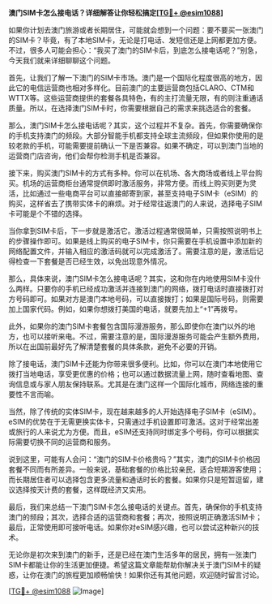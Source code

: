 **澳门SIM卡怎么接电话？详细解答让你轻松搞定[[TG💪+ @esim1088](https://t.me/s/esim1088)]**

如果你计划去澳门旅游或者长期居住，可能就会想到一个问题：要不要买一张澳门的SIM卡？毕竟，有了本地SIM卡，无论是打电话、发短信还是上网都更加方便。不过，很多人可能会担心：“我买了澳门的SIM卡后，到底怎么接电话呢？”别急，今天我们就来详细聊聊这个问题。

首先，让我们了解一下澳门的SIM卡市场。澳门是一个国际化程度很高的地方，因此它的电信运营商也相对多样化。目前澳门的主要运营商包括CLARO、CTM和WTTX等。这些运营商提供的套餐各具特色，有的主打流量无限，有的则注重通话质量。所以，在选择澳门SIM卡时，你需要根据自己的需求来挑选适合的套餐。

那么，澳门SIM卡怎么接电话呢？其实，这个过程并不复杂。首先，你需要确保你的手机支持澳门的频段。大部分智能手机都支持全球主流频段，但如果你使用的是较老款的手机，可能需要提前确认一下是否兼容。如果不确定，可以到澳门当地的运营商门店咨询，他们会帮你检测手机是否兼容。

接下来，购买澳门SIM卡的方式有多种。你可以在机场、各大商场或者线上平台购买。机场的运营商柜台通常提供即时激活服务，非常方便。而线上购买则更为灵活，比如通过一些电商平台可以直接邮寄到家，甚至支持电子SIM卡（eSIM）的购买，这样省去了携带实体卡的麻烦。对于经常往返澳门的人来说，选择电子SIM卡可能是个不错的选择。

当你拿到SIM卡后，下一步就是激活它。激活过程通常很简单，只需按照说明书上的步骤操作即可。如果是线上购买的电子SIM卡，你只需要在手机设置中添加新的网络配置文件，并输入相应的激活码就可以完成激活了。需要注意的是，激活后记得检查一下套餐是否已经生效，以免出现意外情况。

那么，具体来说，澳门SIM卡怎么接电话呢？其实，这和你在内地使用SIM卡没什么两样。只要你的手机已经成功激活并连接到澳门的网络，拨打电话时直接拨打对方号码即可。如果对方是澳门本地号码，可以直接拨打；如果是国际号码，则需要加上国家代码。例如，如果你想拨打美国的电话，就要先加上“+1”再拨号。

此外，如果你的澳门SIM卡套餐包含国际漫游服务，那么即使你在澳门以外的地方，也可以接听来电。不过，需要注意的是，国际漫游服务可能会产生额外费用，所以在出国前最好先了解清楚套餐的具体条款，避免不必要的开销。

除了接电话，澳门SIM卡还能为你带来很多便利。比如，你可以在澳门本地使用它拨打当地电话，享受更优惠的价格；也可以通过数据流量上网，随时查看地图、查询信息或与家人朋友保持联系。尤其是在澳门这样一个国际化城市，网络连接的重要性不言而喻。

当然，除了传统的实体SIM卡，现在越来越多的人开始选择电子SIM卡（eSIM）。eSIM的优势在于无需更换实体卡，只需通过手机设置即可激活。这对于经常出差或旅行的人来说尤为方便。而且，eSIM还支持同时绑定多个号码，你可以根据实际需要切换不同的运营商和服务。

说到这里，可能有人会问：“澳门的SIM卡价格贵吗？”其实，澳门的SIM卡价格因套餐不同而有所差异。一般来说，基础套餐的价格比较亲民，适合短期游客使用；而长期居住者可以选择包含更多流量和通话时长的套餐。如果你只是短暂逗留，建议选择按天计费的套餐，这样既经济又实用。

最后，我们来总结一下澳门SIM卡怎么接电话的关键点。首先，确保你的手机支持澳门的频段；其次，选择合适的运营商和套餐；再次，按照说明正确激活SIM卡；最后，正常使用即可接听电话。如果你对eSIM感兴趣，也可以尝试这种新兴的技术。

无论你是初次来到澳门的新手，还是已经在澳门生活多年的居民，拥有一张澳门SIM卡都能让你的生活更加便捷。希望这篇文章能帮助你解决关于澳门SIM卡的疑惑，让你在澳门的旅程更加顺畅愉快！如果你还有其他问题，欢迎随时留言讨论。

[[TG💪+ @esim1088](https://t.me/s/esim1088) ![Image](https://i.postimg.cc/4NQfJmqS/Snipaste-2025-05-13-00-14-12.png)]